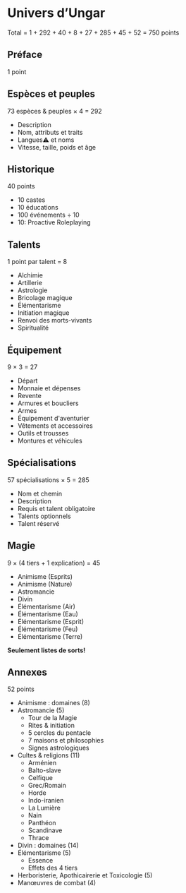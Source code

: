 # Univers d’Ungar

Total = 1 + 292 + 40 + 8 + 27 + 285 + 45 + 52 = 750 points

## Préface

1 point

## Espèces et peuples

73 espèces & peuples × 4 = 292

- Description
- Nom, attributs et traits
- Langues⚠️ et noms
- Vitesse, taille, poids et âge

## Historique

40 points

- 10 castes
- 10 éducations
- 100 événements ÷ 10
- 10: Proactive Roleplaying

## Talents

1 point par talent = 8

- Alchimie
- Artillerie
- Astrologie
- Bricolage magique
- Élémentarisme
- Initiation magique
- Renvoi des morts-vivants
- Spiritualité

## Équipement

9 × 3 = 27

- Départ
- Monnaie et dépenses
- Revente
- Armures et boucliers
- Armes
- Équipement d'aventurier
- Vêtements et accessoires
- Outils et trousses
- Montures et véhicules

## Spécialisations

57 spécialisations × 5 = 285

- Nom et chemin
- Description
- Requis et talent obligatoire
- Talents optionnels
- Talent réservé

## Magie

9 × (4 tiers + 1 explication) = 45

- Animisme (Esprits)
- Animisme (Nature)
- Astromancie
- Divin
- Élémentarisme (Air)
- Élémentarisme (Eau)
- Élémentarisme (Esprit)
- Élémentarisme (Feu)
- Élémentarisme (Terre)

**Seulement listes de sorts!**

## Annexes

52 points

- Animisme : domaines (8)
- Astromancie (5)
  - Tour de la Magie
  - Rites & initiation
  - 5 cercles du pentacle
  - 7 maisons et philosophies
  - Signes astrologiques
- Cultes & religions (11)
  - Arménien
  - Balto-slave
  - Celfique
  - Grec/Romain
  - Horde
  - Indo-iranien
  - La Lumière
  - Nain
  - Panthéon
  - Scandinave
  - Thrace
- Divin : domaines (14)
- Élémentarisme (5)
  - Essence
  - Effets des 4 tiers
- Herboristerie, Apothicairerie et Toxicologie (5)
- Manœuvres de combat (4)
